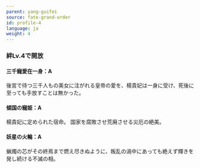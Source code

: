 ```yaml
---
parent: yang-guifei
source: fate-grand-order
id: profile-4
language: ja
weight: 4
---
```


### 絆Lv.4で開放

#### 三千寵愛在一身：A

後宮で待つ三千人もの美女に注がれる皇帝の愛を、楊貴妃は一身に受け、死後に至っても手放すことは無かった。

#### 傾国の寵姫：A

楊貴妃に定められた宿命。
国家を腐敗させ荒廃させる災厄の絶美。

#### 妖星の火輪：A

蝋燭の芯がその終焉まで燃え尽きぬように、叛乱の渦中にあっても絶えず輝きを発し続ける不滅の相。
